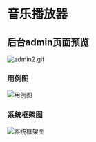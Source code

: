 # 音乐播放器 

## 后台admin页面预览


![admin2.gif](https://upload-images.jianshu.io/upload_images/8532417-dc0e8b74614dfca9.gif?imageMogr2/auto-orient/strip)


### 用例图
![用例图](https://upload-images.jianshu.io/upload_images/8532417-ba348b75d608da85.png?imageMogr2/auto-orient/strip%7CimageView2/2/w/1240)

### 系统框架图
![系统框架图](https://upload-images.jianshu.io/upload_images/8532417-f967e1ea11585939.png?imageMogr2/auto-orient/strip%7CimageView2/2/w/1240)



